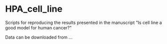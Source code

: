 # HPA_cell_line
Scripts for reproducing the results presented in the manuscript "Is cell line a good model for human cancer?"

Data can be downloaded from ...

